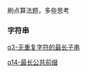 刷点算法题，多些思考

### 字符串
[q3-无重复字符的最长子串](https://github.com/WYseven/leetcode-algo/blob/master/%E5%AD%97%E7%AC%A6%E4%B8%B2/q3-%E6%97%A0%E9%87%8D%E5%A4%8D%E5%AD%97%E7%AC%A6%E7%9A%84%E6%9C%80%E9%95%BF%E5%AD%90%E4%B8%B2/%E8%A7%A3%E9%A2%98%E6%80%9D%E8%B7%AF.md)

[q14-最长公共前缀](https://github.com/WYseven/leetcode-algo/blob/master/%E5%AD%97%E7%AC%A6%E4%B8%B2/q14-%E6%9C%80%E9%95%BF%E5%85%AC%E5%85%B1%E5%89%8D%E7%BC%80/%E8%A7%A3%E9%A2%98%E6%80%9D%E8%B7%AF.md)